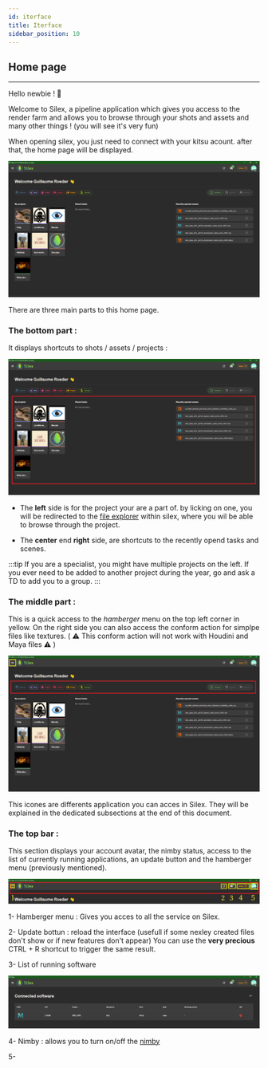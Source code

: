 ```yaml
---
id: iterface
title: Iterface
sidebar_position: 10
---
```


## Home page

---

Hello newbie ! 🖖

Welcome to Silex, a pipeline application which gives you access to the render farm and allows you to browse through your shots and assets and many other things ! (you will see it's very fun)

When opening silex, you just need to connect with your kitsu acount.
after that, the home page will be displayed.

![](../../../static/img/user_guide/home_page/silex_home_page.PNG)

There are three main parts to this home page.

### The bottom part :

It displays shortcuts to shots / assets / projects :

![](../../../static/img/user_guide/home_page/silex_home_page_frame_bottom.png)

- The **left** side is for the project your are a part of. by licking on one, you will be redirected to the [file explorer](file-explorer.md) within silex, where you wil be able to browse through the project.

- The **center** end **right** side, are shortcuts to the recently opend tasks and scenes.

:::tip
If you are a specialist, you might have multiple projects on the left. If you ever need to be added to another project during the year, go and ask a TD to add you to a group.
:::

### The middle part :

This is a quick access to the _hamberger_ menu on the top left corner in yellow. On the right side you can also access the conform action for simplpe files like textures. ( ⚠️ This conform action will not work with Houdini and Maya files ⚠️ )

![](../../../static/img/user_guide/home_page/silex_home_page_frame_middle.png)

This icones are differents application you can acces in Silex. They will be explained in the dedicated subsections at the end of this document.

### The top bar :

This section displays your account avatar, the nimby status, access to the list of currently running applications, an update button and the hamberger menu (previously mentioned).

![](../../../static/img/user_guide/home_page/silex_home_page_frame_top.png)

1- Hamberger menu : Gives you acces to all the service on Silex.

2- Update bottun : reload the interface (usefull if some nexley created files don't show or if new features don't appear) You can use the **very precious** CTRL + R shortcut to trigger the same result.

3- List of running software

![](../../../static/img/user_guide/home_page/silex_home_page_running_software.PNG)

4- Nimby : allows you to turn on/off the [nimby](nimby.md)

5-
